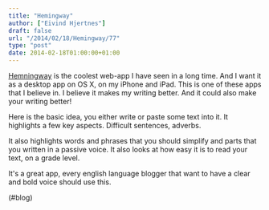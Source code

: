 ```yaml
---
title: "Hemingway"
author: ["Eivind Hjertnes"]
draft: false
url: "/2014/02/18/Hemingway/77"
type: "post"
date: 2014-02-18T01:00:00+01:00
---
```


[Hemningway](http://hemingwayapp.com) is the coolest web-app I have
seen in a long time. And I want it as a desktop app on OS X, on my
iPhone and iPad. This is one of these apps that I believe in. I believe
it makes my writing better. And it could also make your writing better!

Here is the basic idea, you either write or paste some text into it. It
highlights a few key aspects. Difficult sentences, adverbs.

It also highlights words and phrases that you should simplify and parts
that you written in a passive voice. It also looks at how easy it is to
read your text, on a grade level.

It's a great app, every english language blogger that want to have a
clear and bold voice should use this.

(#blog)
